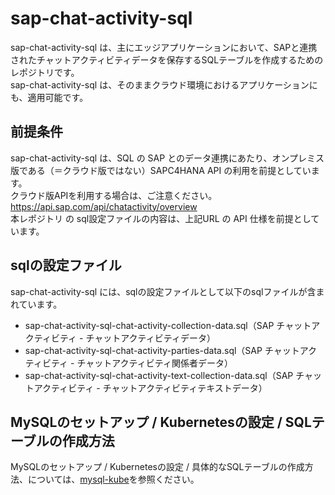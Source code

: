 # sap-chat-activity-sql  
sap-chat-activity-sql は、主にエッジアプリケーションにおいて、SAPと連携されたチャットアクティビティデータを保存するSQLテーブルを作成するためのレポジトリです。  
sap-chat-activity-sql は、そのままクラウド環境におけるアプリケーションにも、適用可能です。

## 前提条件  
sap-chat-activity-sql は、SQL の SAP とのデータ連携にあたり、オンプレミス版である（＝クラウド版ではない）SAPC4HANA API の利用を前提としています。  
クラウド版APIを利用する場合は、ご注意ください。  
https://api.sap.com/api/chatactivity/overview  
本レポジトリ の sql設定ファイルの内容は、上記URL の API 仕様を前提としています。  

## sqlの設定ファイル
sap-chat-activity-sql には、sqlの設定ファイルとして以下のsqlファイルが含まれています。  

* sap-chat-activity-sql-chat-activity-collection-data.sql（SAP チャットアクティビティ - チャットアクティビティデータ）  
* sap-chat-activity-sql-chat-activity-parties-data.sql（SAP チャットアクティビティ - チャットアクティビティ関係者データ）  
* sap-chat-activity-sql-chat-activity-text-collection-data.sql（SAP チャットアクティビティ - チャットアクティビティテキストデータ）  

## MySQLのセットアップ / Kubernetesの設定 / SQLテーブルの作成方法
MySQLのセットアップ / Kubernetesの設定 / 具体的なSQLテーブルの作成方法、については、[mysql-kube](https://github.com/latonaio/mysql-kube)を参照ください。